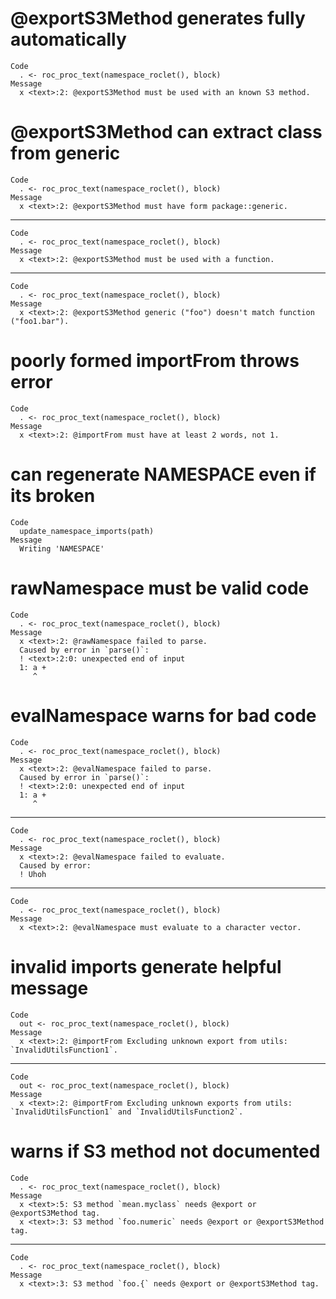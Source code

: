 # @exportS3Method generates fully automatically

    Code
      . <- roc_proc_text(namespace_roclet(), block)
    Message
      x <text>:2: @exportS3Method must be used with an known S3 method.

# @exportS3Method can extract class from generic

    Code
      . <- roc_proc_text(namespace_roclet(), block)
    Message
      x <text>:2: @exportS3Method must have form package::generic.

---

    Code
      . <- roc_proc_text(namespace_roclet(), block)
    Message
      x <text>:2: @exportS3Method must be used with a function.

---

    Code
      . <- roc_proc_text(namespace_roclet(), block)
    Message
      x <text>:2: @exportS3Method generic ("foo") doesn't match function ("foo1.bar").

# poorly formed importFrom throws error

    Code
      . <- roc_proc_text(namespace_roclet(), block)
    Message
      x <text>:2: @importFrom must have at least 2 words, not 1.

# can regenerate NAMESPACE even if its broken

    Code
      update_namespace_imports(path)
    Message
      Writing 'NAMESPACE'

# rawNamespace must be valid code

    Code
      . <- roc_proc_text(namespace_roclet(), block)
    Message
      x <text>:2: @rawNamespace failed to parse.
      Caused by error in `parse()`:
      ! <text>:2:0: unexpected end of input
      1: a +
         ^

# evalNamespace warns for bad code

    Code
      . <- roc_proc_text(namespace_roclet(), block)
    Message
      x <text>:2: @evalNamespace failed to parse.
      Caused by error in `parse()`:
      ! <text>:2:0: unexpected end of input
      1: a +
         ^

---

    Code
      . <- roc_proc_text(namespace_roclet(), block)
    Message
      x <text>:2: @evalNamespace failed to evaluate.
      Caused by error:
      ! Uhoh

---

    Code
      . <- roc_proc_text(namespace_roclet(), block)
    Message
      x <text>:2: @evalNamespace must evaluate to a character vector.

# invalid imports generate helpful message

    Code
      out <- roc_proc_text(namespace_roclet(), block)
    Message
      x <text>:2: @importFrom Excluding unknown export from utils: `InvalidUtilsFunction1`.

---

    Code
      out <- roc_proc_text(namespace_roclet(), block)
    Message
      x <text>:2: @importFrom Excluding unknown exports from utils: `InvalidUtilsFunction1` and `InvalidUtilsFunction2`.

# warns if S3 method not documented

    Code
      . <- roc_proc_text(namespace_roclet(), block)
    Message
      x <text>:5: S3 method `mean.myclass` needs @export or @exportS3Method tag.
      x <text>:3: S3 method `foo.numeric` needs @export or @exportS3Method tag.

---

    Code
      . <- roc_proc_text(namespace_roclet(), block)
    Message
      x <text>:3: S3 method `foo.{` needs @export or @exportS3Method tag.


